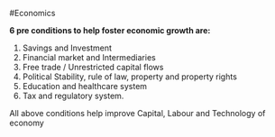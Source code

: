 #Economics 

**6 pre conditions to help foster economic growth are:**
1. Savings and Investment
2. Financial market and Intermediaries
3. Free trade / Unrestricted capital flows
4. Political Stability, rule of law, property and property rights
5. Education and healthcare system
6. Tax and regulatory system.

All above conditions help improve Capital, Labour and Technology of economy